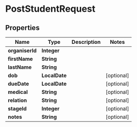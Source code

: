 

# PostStudentRequest


## Properties

| Name | Type | Description | Notes |
|------------ | ------------- | ------------- | -------------|
|**organiserId** | **Integer** |  |  |
|**firstName** | **String** |  |  |
|**lastName** | **String** |  |  |
|**dob** | **LocalDate** |  |  [optional] |
|**dueDate** | **LocalDate** |  |  [optional] |
|**medical** | **String** |  |  [optional] |
|**relation** | **String** |  |  [optional] |
|**stageId** | **Integer** |  |  [optional] |
|**notes** | **String** |  |  [optional] |



